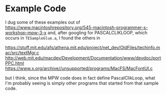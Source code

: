 Example Code
============

I dug some of these examples out of
https://www.macintoshrepository.org/545-macintosh-programmer-s-workshop-mpw-3-x
and, after googling for PASCALCLIKLOOP, which occurs in `TESampleGlue.a`, I found the others
in

https://stuff.mit.edu/afs/athena.mit.edu/project/net_dev/OldFiles/techinfo.mac/src/textMgr.c
http://web.mit.edu/macdev/Development/Documentation/www/devdoc/portPPC.html
https://www.x.org/archive//unsupported/programs/MacFS/MacFontUI.c

but I think, since the MPW code does in fact define PascalClikLoop,
what I'm probably seeing is simply other programs that started from
that sample code.